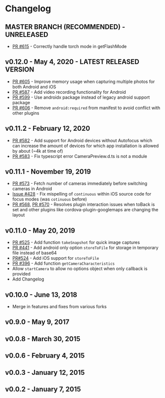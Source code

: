 # Changelog

## MASTER BRANCH (RECOMMENDED) - UNRELEASED
- [PR #615](http://gitlab.greetgo/aix/card_reader/cordova-plugin-tflite/pull/615) - Correctly handle torch mode in getFlashMode

## v0.12.0 - May 4, 2020 - LATEST RELEASED VERSION
- [PR #605](http://gitlab.greetgo/aix/card_reader/cordova-plugin-tflite/pull/605) - Improve memory usage when capturing multiple photos for both Android and iOS
- [PR #587](http://gitlab.greetgo/aix/card_reader/cordova-plugin-tflite/pull/587) - Add video recording functionality for Android
- [PR #599](http://gitlab.greetgo/aix/card_reader/cordova-plugin-tflite/pull/599) - Use androidx package instead of legacy android support package
- [PR #606](http://gitlab.greetgo/aix/card_reader/cordova-plugin-tflite/pull/606) - Remove `android:required` from manifest to avoid conflict with other plugins

## v0.11.2 - February 12, 2020
- [PR #582](http://gitlab.greetgo/aix/card_reader/cordova-plugin-tflite/pull/582) - Add support for Android devices without Autofocus which can increase the amount of devices for which app installation is allowed by about (~4k at time of)
- [PR #583](http://gitlab.greetgo/aix/card_reader/cordova-plugin-tflite/pull/583) - Fix typescript error CameraPreview.d.ts is not a module 

## v0.11.1 - November 19, 2019
- [PR #573](http://gitlab.greetgo/aix/card_reader/cordova-plugin-tflite/pull/573) - Fetch number of cameras immediately before switching cameras in Android
- [Issue #428](http://gitlab.greetgo/aix/card_reader/cordova-plugin-tflite/issues/428) - Fix mispelling of `continuous` within iOS source code for focus modes (was `cotinuous` before)
- [PR #568](http://gitlab.greetgo/aix/card_reader/cordova-plugin-tflite/pull/568), [PR #570](http://gitlab.greetgo/aix/card_reader/cordova-plugin-tflite/pull/570) - Resolves plugin interaction issues when toBack is set and other plugins like cordova-plugin-googlemaps are changing the layout

## v0.11.0 - May 20, 2019
- [PR #525](http://gitlab.greetgo/aix/card_reader/cordova-plugin-tflite/pull/525) - Add function `takeSnapshot` for quick image captures
- [PR #441](http://gitlab.greetgo/aix/card_reader/cordova-plugin-tflite/pull/441) - Add android only option `storeToFile` for storage in temporary file instead of base64
- [PR#524](http://gitlab.greetgo/aix/card_reader/cordova-plugin-tflite/pull/524) - Add iOS support for `storeToFile`
- [PR #396](http://gitlab.greetgo/aix/card_reader/cordova-plugin-tflite/pull/396) - Add function `getCameraCharacteristics`
- Allow `startCamera` to allow no options object when only callback is provided
- Add Changelog

## v0.10.0 - June 13, 2018
- Merge in features and fixes from various forks

## v0.9.0 - May 9, 2017

## v0.0.8 - March 30, 2015

## v0.0.6 - February 4, 2015

## v0.0.3 - January 12, 2015

## v0.0.2 - January 7, 2015
